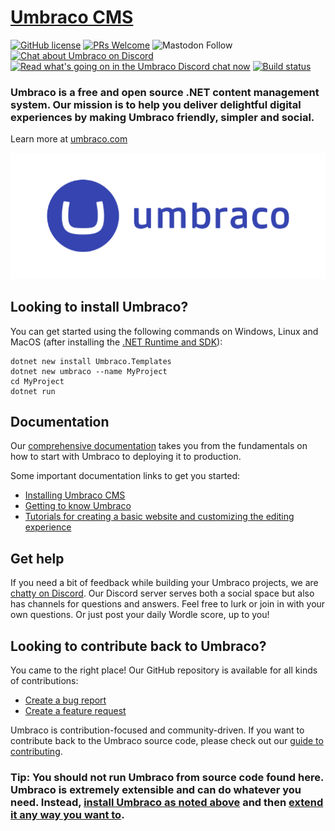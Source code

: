 # [Umbraco CMS](https://umbraco.com)

[![GitHub license](https://img.shields.io/badge/license-MIT-blue.svg)](../LICENSE.md) 
[![PRs Welcome](https://img.shields.io/badge/PRs-welcome-brightgreen.svg)](CONTRIBUTING.md) 
![Mastodon Follow](https://img.shields.io/mastodon/follow/110661369750014952?domain=https%3A%2F%2Fumbracocommunity.social)
[![Chat about Umbraco on Discord](https://img.shields.io/discord/869656431308189746?logo=discord&logoColor=fff)](https://discord.gg/umbraco) 
[![Read what's going on in the Umbraco Discord chat now](https://img.shields.io/badge/read-discord-blue)](https://discord-chats.umbraco.com) 
[![Build status](https://img.shields.io/azure-devops/build/umbraco/Umbraco%2520Cms/301?logo=azurepipelines&label=Azure%20Pipelines)](https://umbraco.visualstudio.com/Umbraco%20Cms/_build?definitionId=301) 


### Umbraco is a free and open source .NET content management system. Our mission is to help you deliver delightful digital experiences by making Umbraco friendly, simpler and social. 

Learn more at [umbraco.com](https://umbraco.com)

<p align="center">
    <img src="img/logo.png" alt="Umbraco Logo" />
</p>

## <a name="install"></a>Looking to install Umbraco?

You can get started using the following commands on Windows, Linux and MacOS (after installing the [.NET Runtime and SDK](https://docs.umbraco.com/umbraco-cms/fundamentals/setup/requirements)):

```
dotnet new install Umbraco.Templates
dotnet new umbraco --name MyProject
cd MyProject
dotnet run
```

## Documentation

Our [comprehensive documentation](https://docs.umbraco.com/umbraco-cms) takes you from the fundamentals on how to start with Umbraco to deploying it to production.

Some important documentation links to get you started: 

- [Installing Umbraco CMS](https://docs.umbraco.com/umbraco-cms/fundamentals/setup/install)
- [Getting to know Umbraco](https://docs.umbraco.com/umbraco-cms/fundamentals/get-to-know-umbraco)
- [Tutorials for creating a basic website and customizing the editing experience](https://docs.umbraco.com/umbraco-cms/tutorials/overview)

## Get help

If you need a bit of feedback while building your Umbraco projects, we are [chatty on Discord](https://discord.umbraco.com). Our Discord server serves both a social space but also has channels for questions and answers. Feel free to lurk or join in with your own questions. Or just post your daily Wordle score, up to you!

## Looking to contribute back to Umbraco?

You came to the right place! Our GitHub repository is available for all kinds of contributions:

- [Create a bug report](https://github.com/umbraco/Umbraco-CMS/issues)
- [Create a feature request](https://github.com/umbraco/Umbraco-CMS/discussions)

Umbraco is contribution-focused and community-driven. If you want to contribute back to the Umbraco source code, please check out our [guide to contributing](CONTRIBUTING.md).

### Tip: You should not run Umbraco from source code found here. Umbraco is extremely extensible and can do whatever you need. Instead, [install Umbraco as noted above](#looking-to-install-umbraco) and then [extend it any way you want to](https://docs.umbraco.com/umbraco-cms/extending/).
